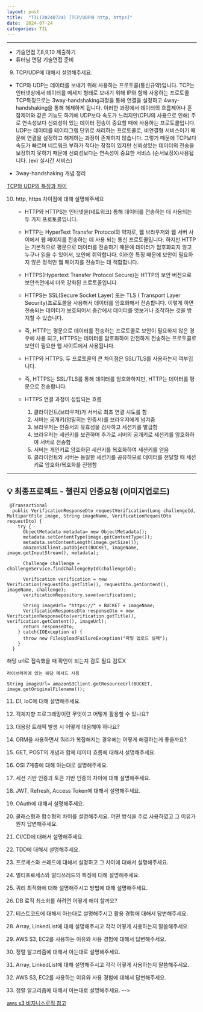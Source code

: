 ```yaml
---
layout: post
title:  "TIL(20240724) [TCP/UDP와 http, https]"
date:  2024-07-24
categories: TIL 
---
```


----------------------------------------------------------------------------

- 기술면접 7,8,9,10 제출하기
- 튜터님 면담 기술면접 준비

9. TCP/UDP에 대해서 설명해주세요.

- TCP와 UDP는 데이터를 보내기 위해 사용하는 프로토콜(통신규약)입니다.
TCP는 인터넷상에서 데이터를 메세지 형태로 보내기 위해 IP와 함께 사용하는 프로토콜 TCP특징으로는
3way-handshaking과정을 통해 연결을 설정하고 4way-handshaking을 통해 해제하게 됩니다. 이러한 과정에서
데이터의 흐름제어나 혼잡제어와 같은 기능도 하기에 UDP보다 속도가 느리지만(CPU의 사용으로 인해) 주로 연속성보다 신뢰성이 있는
데이터 전송이 중요할 때에 사용하는 프로토콜입니다. 
UDP는 데이터를 테이터그램 단위로 처리하는 프로토콜로, 비연결형 서비스이기 때문에 연결을 설정하고 해제하는 과정이 존재하지 않습니다.
그렇기 때문에 TCP보다 속도가 빠르며 네트워크 부하가 적다는 장점이 있지만 신뢰성있는 데이터의 전송을 보장하지 못하기 때문에
신뢰성보다는 연속성이 중요한 서비스 (순서보장X)사용됩니다. (ex) 실시간 서비스)

- 3way-handshaking 개념 정리

[TCP와 UDP의 특징과 차이](https://mangkyu.tistory.com/15)

        
10. http, https 차이점에 대해 설명해주세요
        
    - HTTP와 HTTPS는 인터넷을(네트워크) 통해 데이터를 전송하는 데 사용되는 두 가지 프로토콜입니다.
        
    - HTTP는 HyperText Transfer Protocol의 약자로, 웹 브라우저와 웹 서버 사이에서 웹 페이지를 전송하는 데 사용 되는 통신    프로토콜입니다. 하지만 HTTP는 기본적으로 평문으로 데이터를 전송하기 때문에 데이터가 암호화되지 않고 누구나 읽을 수 있어서, 보안에 취약합니다. 이러한 특징 때문에 보안이 필요하지 않은 정적인 웹 페이지를 전송하는 데 적합합니다.
        
    - HTTPS(Hypertext Transfer Protocol Secure)는 HTTP의 보안 버전으로 보안측면에서 더욱 강화된 프로토콜입니다.
        
    - HTTPS는 SSL(Secure Socket Layer) 또는 TLS ( Transport Layer Security)프로토콜을 사용해서 데이터를 암호화해서 전송합니다.
    이렇게 하면 전송되는 데이터가 보호되어서 중간에서 데이터를 엿보거나 조작하는 것을 방지할 수 있습니다.
        
    - 즉, HTTP는 평문으로 데이터를 전송하는 프로토콜로 보안이 필요하지 않은 경우에 사용 되고,
    HTTPS는 데이터를 암호화하여 안전하게 전송하는 프로토콜로 보안이 필요한 웹 사이트에서 사용됩니다.
        
    - HTTP와 HTTPS. 두 프로토콜의 큰 차이점은 SSL/TLS를 사용하는지 여부입니다.

    - 즉, HTTPS는 SSL/TLS를 통해 데이터를 암호화하지만, HTTP는 데이터를 평문으로 전송합니다.

    - HTTPS 연결 과정이 성립되는 흐름
        1. 클라이언트(브라우저)가 서버로 최초 연결 시도를 함
        2. 서버는 공개키(엄밀히는 인증서)를 브라우저에게 넘겨줌
        3. 브라우저는 인증서의 유효성을 검사하고 세션키를 발급함
        4. 브라우저는 세션키를 보관하며 추가로 서버의 공개키로 세션키를 암호화하여 서버로 전송함
        5. 서버는 개인키로 암호화된 세션키를 복호화하여 세션키를 얻음
        6. 클라이언트와 서버는 동일한 세션키를 공유하므로 데이터를 전달할 때 세션키로 암호화/복호화를 진행함

------------------------------------------------------------------------------

## 💡 최종프로젝트 - 챌린지 인증요청 (이미지업로드)

```
 @Transactional
  public VerificationResponseDto requestVerification(Long challengeId, MultipartFile image, String imageName, VerificationRequestDto requestDto) {
    try {
      ObjectMetadata metadata= new ObjectMetadata();
      metadata.setContentType(image.getContentType());
      metadata.setContentLength(image.getSize());
      amazonS3Client.putObject(BUCKET, imageName, image.getInputStream(), metadata);

      Challenge challenge = challengeService.findChallengeById(challengeId);

      Verification verification = new Verification(requestDto.getTitle(), requestDto.getContent(), imageName, challenge);
      verificationRepository.save(verification);

      String imageUrl= "https://" + BUCKET + imageName;
      VerificationResponseDto responseDto = new VerificationResponseDto(verification.getTitle(), verification.getContent(), imageUrl);
      return responseDto;
    } catch(IOException e) {
      throw new FileUploadFailureException("파일 업로드 실패");
    }
  }
```

해당 url로 접속했을 때 확인이 되는지 검토 필요
검토X

```
라이브러리에 있는 해당 메서드 사용

String imageUrl= amazonS3Client.getResourceUrl(BUCKET, image.getOriginalFilename());
```

11. DI, IoC에 대해 설명해주세요. 

        
12. 객체지향 프로그래밍이란 무엇이고 어떻게 활용할 수 있나요?

        
13. 대용량 트래픽 발생 시 어떻게 대응해야 하나요?

14. ORM을 사용하면서 쿼리가 복잡해지는 경우에는 어떻게 해결하는게 좋을까요?
 
15. GET, POST의 개념과 함께 데이터 흐름에 대해서 설명해주세요.

16. OSI 7계층에 대해 아는대로 설명해주세요.

17. 세션 기반 인증과 토큰 기반 인증의 차이에 대해 설명해주세요.

18. JWT, Refresh, Access Token에 대해서 설명해주세요.

19. OAuth에 대해서 설명해주세요.

20. 클래스형과 함수형의 차이를 설명해주세요. 어떤 방식을 주로 사용하였고 그 이유가 뭔지 답변해주세요.

21. CI/CD에 대해서 설명해주세요.
  
22. TDD에 대해서 설명해주세요.
  
23. 프로세스와 쓰레드에 대해서 설명하고 그 차이에 대해서 설명해주세요.

24. 멀티프로세스와 멀티쓰레드의 특징에 대해 설명해주세요.
  
25. 쿼리 최적화에 대해 설명해주시고 방법에 대해 설명해주세요.

26. DB 로직 최소화를 하려면 어떻게 해야 할까요?

27. 테스트코드에 대해서 아는대로 설명해주시고 활용 경험에 대해서 답변해주세요.

28. Array, LinkedList에 대해 설명해주시고 각각 어떻게 사용하는지 말씀해주세요.

29. AWS S3, EC2를 사용하는 이유와 사용 경험에 대해서 답변해주세요.

30. 정렬 알고리즘에 대해서 아는대로 설명해주세요.


28. Array, LinkedList에 대해 설명해주시고 각각 어떻게 사용하는지 말씀해주세요.

29. AWS S3, EC2를 사용하는 이유와 사용 경험에 대해서 답변해주세요.

30. 정렬 알고리즘에 대해서 아는대로 설명해주세요. -->

[aws s3 비지니스로직 참고](https://rlaehddnd0422.tistory.com/159)
